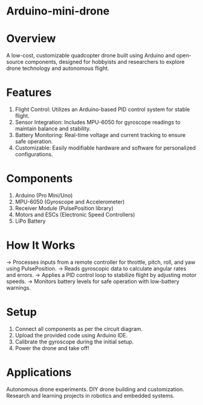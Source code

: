 # Arduino-mini-drone
# Overview
A low-cost, customizable quadcopter drone built using Arduino and open-source components, designed for hobbyists and researchers to explore drone technology and autonomous flight.

# Features
1) Flight Control: Utilizes an Arduino-based PID control system for stable flight.
2) Sensor Integration: Includes MPU-6050 for gyroscope readings to maintain balance and stability.
3) Battery Monitoring: Real-time voltage and current tracking to ensure safe operation.
4) Customizable: Easily modifiable hardware and software for personalized configurations.

# Components
1) Arduino (Pro Mini/Uno)
2) MPU-6050 (Gyroscope and Accelerometer)
3) Receiver Module (PulsePosition library)
4) Motors and ESCs (Electronic Speed Controllers)
5) LiPo Battery

# How It Works
-> Processes inputs from a remote controller for throttle, pitch, roll, and yaw using PulsePosition.
-> Reads gyroscopic data to calculate angular rates and errors.
-> Applies a PID control loop to stabilize flight by adjusting motor speeds.
-> Monitors battery levels for safe operation with low-battery warnings.

# Setup
1) Connect all components as per the circuit diagram.
2) Upload the provided code using Arduino IDE.
3) Calibrate the gyroscope during the initial setup.
4) Power the drone and take off!

# Applications
Autonomous drone experiments.
DIY drone building and customization.
Research and learning projects in robotics and embedded systems.
